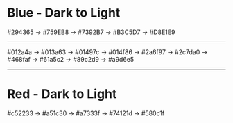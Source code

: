 # Blue - Dark to Light
#294365 -> #759EB8 -> #7392B7 -> #B3C5D7 -> #D8E1E9

----------------------------
 
#012a4a -> #013a63 -> #01497c -> #014f86 -> #2a6f97 -> #2c7da0 -> #468faf -> #61a5c2 -> #89c2d9 -> #a9d6e5


----------------------------

# Red - Dark to Light
#c52233 -> #a51c30 -> #a7333f -> #74121d -> #580c1f